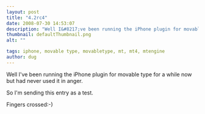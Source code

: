 ```yaml
---
layout: post
title: "4.2rc4"
date: 2008-07-30 14:53:07
description: "Well I&#8217;ve been running the iPhone plugin for movable type for a while now but had never used it in anger. So I&#8217;m sending this entry as a test. Fingers crossed -- -)&#8230;"
thumbnail: defaultThumbnail.png
alt: ""

tags: iphone, movable type, movabletype, mt, mt4, mtengine
author: dug
---
```


<p>Well I've been running the iPhone plugin for movable type for a while now but had never used it in anger. </p>

<p>So I'm sending this entry as a test. </p>

<p>Fingers crossed:-)</p>
